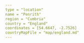 ```yaml
---
type = "location"
name = "Penrith"
region = "Cumbria"
country = "England"
coordinates = [54.6647, -2.7526]
countryMapFile = "map/england.md"
---
```


